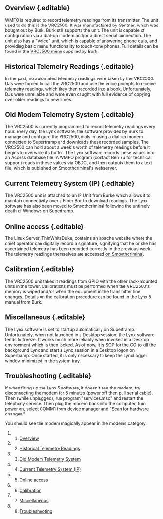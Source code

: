 Overview {.editable}
--------

WMFO is required to record telemetry readings from its transmitter. The
unit used to do this is the VRC2500. It was manufactured by Gentner,
which was bought out by Burk. Burk still supports the unit. The unit is
capable of configuration via a dial-up modem and/or a direct serial
connection. The unit also has a "Voice" unit, which is capable of
answering phone calls, and providing basic menu functionality to
touch-tone phones. Full details can be found in the [VRC2500
menu](http://www.burk.com/Support/Vrc2500.aspx "http://www.burk.com/Support/Vrc2500.aspx")
supplied by Burk.

Historical Telemetry Readings {.editable}
-----------------------------

In the past, no automated telemetry readings were taken by the VRC2500.
DJs were forced to call the VRC2500 and use the voice prompts to receive
telemetry readings, which they then recorded into a book. Unfortunately,
DJs were unreliable and were even caught with full evidence of copying
over older readings to new times.

Old Modem Telemetry System {.editable}
--------------------------

The VRC2500 is currently programmed to record telemetry readings every
hour. Every day, the Lynx software, the software provided by Burk to
manage and configure the VRC2500, dials in using a dial-up modem
connected to Supertramp and downloads these recorded samples. The
VRC2500 can hold about a week's worth of telemetry readings before it
begins to overwrite its buffer. The Lynx software records these values
into an Access database file. A WMFO program (contact Ben Yu for
technical support) reads in these values via OBDC, and then outputs them
to a text file, which is published on Smoothcriminal's webserver. 

Current Telemetry System (IP) {.editable}
-----------------------------

The VRC2500 unit is attached to an IP Unit from Burke which allows it to
maintain connectivity over a Fiber Box to download readings. The Lynx
software has also been moved to Smoothcriminal following the untimely
death of Windows on Supertramp.

Online access {.editable}
-------------

The Linux Server, ThinWhiteDuke, contains an apache website where the
chief operator can digitally record a signature, signifying that he or
she has ascertained telemetry has been recorded correctly in the
previous week. The telemetry readings themselves are accessed [on
Smoothcriminal](http://wmfo-smooth.orgs.tufts.edu/data.txt "http://wmfo-smooth.orgs.tufts.edu/data.txt").

Calibration {.editable}
-----------

The VRC2500 unit takes it readings from GPIO with the other rack-mounted
units in the tower. Calibrations must be performed when the VRC2500's
memory is wiped and/or when the equipment in the transmitter line
changes. Details on the calibration procedure can be found in the Lynx 5
manual from Burk.

Miscellaneous {.editable}
-------------

The Lynx software is set to startup automatically on Supertramp.
Unfortunately, when not launched in a Desktop session, the Lynx software
tends to freeze. It works much more reliably when invoked in a Desktop
environment which is then locked. As of now, it is SOP for the CO to
kill the background Lynx and start a Lynx session in a Desktop logon on
Supertramp. Once started, it is only necessary to keep the LynxLogger
window minimized in the system tray.

Troubleshooting {.editable}
---------------

If when firing up the Lynx 5 software, it doesn't see the modem, try
disconnecting the modem for 5 minutes (power off then pull serial
cable). Then (while unplugged), run program "services.msc" and restart
the telephony service. Then plug the modem back into the computer, turn
power on, select COMM1 from device manager and "Scan for hardware
changes."

You should see the modem magically appear in the modems category.

1.  1. [Overview](#Overview)
2.  2. [Historical Telemetry Readings](#Historical_Telemetry_Readings)
3.  3. [Old Modem Telemetry System](#Old_Modem_Telemetry_System)
4.  4. [Current Telemetry System (IP)](#Current_Telemetry_System_(IP))
5.  5. [Online access](#Online_access)
6.  6. [Calibration](#Calibration)
7.  7. [Miscellaneous](#Miscellaneous)
8.  8. [Troubleshooting](#Troubleshooting)

